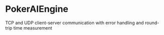 # PokerAIEngine
 TCP and UDP client-server communication with error handling and round-trip time measurement
 
